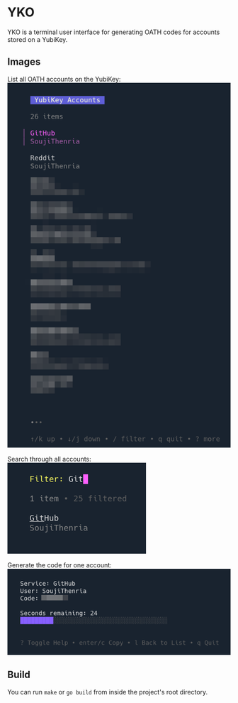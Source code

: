 # YKO

YKO is a terminal user interface for generating OATH codes for accounts stored
on a YubiKey.

## Images
List all OATH accounts on the YubiKey:
![YubiKey list accounts](./images/yko_list.png)

Search through all accounts:
![YubiKey list accounts](./images/yko_filter.png)

Generate the code for one account:
![YubiKey generate code](./images/yko_code.png)

## Build
You can run `make` or `go build` from inside the project's root directory.
